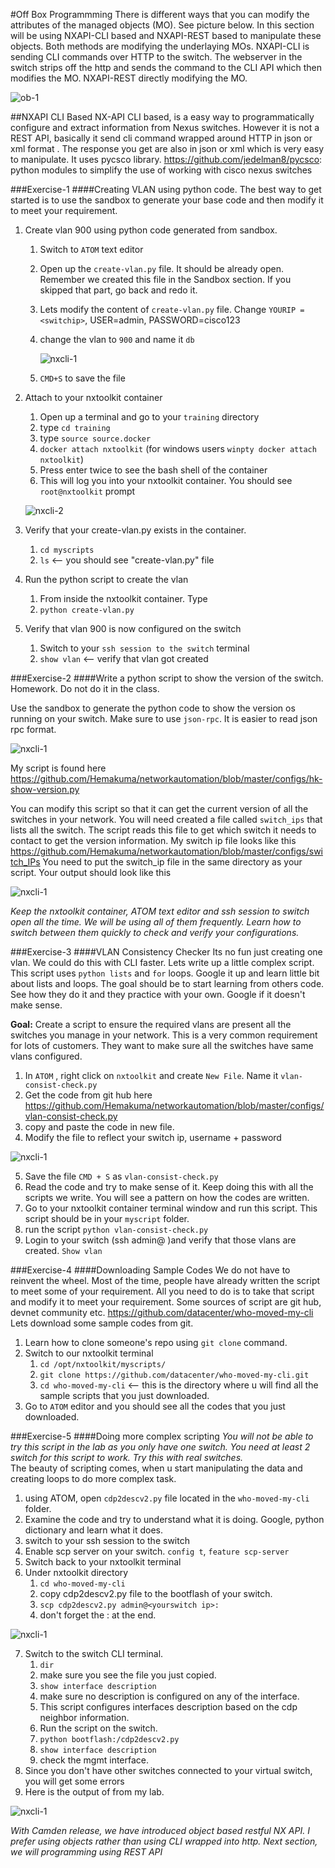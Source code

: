 #Off Box Programmming
There is different ways that you can modify the attributes of the managed objects (MO). See picture below.  In this section will be using NXAPI-CLI based and NXAPI-REST based to manipulate these objects.
Both methods are modifying the underlaying MOs.  NXAPI-CLI is sending CLI commands over HTTP to the switch.  The webserver in the switch strips off the http and sends the command to the CLI API which then modifies the MO.  NXAPI-REST directly modifying the MO.

![ob-1](/images/ob-2.png)  

##NXAPI CLI Based
NX-API CLI based, is a easy way to programmatically configure and extract information  from Nexus switches. However it is not a REST API,   basically it send cli command wrapped around  HTTP in json or xml format . The response you get are also in json or xml which is very easy to manipulate.
It uses pycsco library.
https://github.com/jedelman8/pycsco: python modules to simplify the use of working with cisco nexus switches

###Exercise-1
####Creating VLAN using python code.
The best way to get started is to use the sandbox to generate your base code and then modify it to meet your requirement.

1. Create vlan 900 using python code generated from sandbox.
    1. Switch to `ATOM` text editor
    2. Open up the `create-vlan.py` file.  It should be already open. Remember we created this file  in the Sandbox section. If you skipped that part, go back and redo it.
    3. Lets modify the content of `create-vlan.py` file.  Change `YOURIP = <switchip>`, USER=admin, PASSWORD=cisco123
    4. change the vlan to `900` and name it `db`

        ![nxcli-1](/images/nxcli-1.png)

    5.  `CMD+S` to save the file

2. Attach to your nxtoolkit container
    1. Open up a terminal and go to your `training`  directory
    2. type `cd training`
    3. type `source source.docker`
    4. `docker attach nxtoolkit`  (for windows users  `winpty docker attach nxtoolkit`)
    5. Press enter twice to see the bash shell of the container
    6. This will log you into your nxtoolkit container.  You should see `root@nxtoolkit` prompt

    ![nxcli-2](/images/nxcli-2.png)

3. Verify that your create-vlan.py exists in the container.
    1. `cd myscripts`
    2. `ls` <-- you should see "create-vlan.py" file
4. Run the python script to create the vlan
    1. From inside the nxtoolkit container. Type
    2. `python create-vlan.py`
5. Verify that vlan 900 is now configured on the switch
    1. Switch  to your `ssh session to the switch` terminal
    2. `show vlan`  <-- verify that vlan got created

###Exercise-2
####Write a python script to show the version of the switch.
Homework.  Do not do it in the class.

Use the sandbox to generate the python code to show the version os running on your switch. Make sure to use `json-rpc`.  It is easier to read json rpc format.

![nxcli-1](/images/nx-cli-1.png)

My script is found here https://github.com/Hemakuma/networkautomation/blob/master/configs/hk-show-version.py

You can modify this script so that it can get the current version of all the switches in your network. You will need created a file called `switch_ips` that lists all the switch.  The script reads this file to get which switch it needs to contact to get the version information.  My switch ip file looks like this https://github.com/Hemakuma/networkautomation/blob/master/configs/switch_IPs
You need to put the switch_ip file in the same directory as your script.
Your output should look like this  

![nxcli-1](/images/nxcli-3.png)

*Keep the nxtoolkit container, ATOM text editor and ssh  session  to switch  open all the time. We will be using all of them frequently.  Learn how to switch between them quickly to check and verify your configurations.*

###Exercise-3
####VLAN Consistency Checker
Its no fun just creating one vlan. We could do this with CLI faster.   Lets write up a little complex script.  This script uses `python lists` and `for` loops.  Google it up and learn little bit about lists and loops.  The goal should be to start learning from others code.  See how they do it and they practice with your own. Google if it doesn't make sense.

**Goal:** Create a script to ensure the required vlans are present all the switches you manage in your network.  This is a very common requirement for lots of customers.  They want to make sure all the switches have same vlans configured.

1. In `ATOM` , right click on `nxtoolkit` and create `New File`. Name it `vlan-consist-check.py`  
2. Get the code from git hub here
https://github.com/Hemakuma/networkautomation/blob/master/configs/vlan-consist-check.py  
3. copy and  paste the code in new file.  
4. Modify the file to reflect your switch ip, username + password

![nxcli-1](/images/nxcli-4.png)

5. Save the file `CMD + S` as `vlan-consist-check.py`  
6. Read the code and try to make sense of it.  Keep doing this with all the scripts we write.  You will see a pattern on how the codes are written.  
7. Go to your nxtoolkit container terminal window and run this script.  This script should be in your `myscript` folder.  
8. run the script `python vlan-consist-check.py`  
9. Login to your switch (ssh admin@<switch ip> )and verify that those vlans are created.  `Show vlan`

###Exercise-4
####Downloading Sample Codes
We do not have to reinvent the wheel.  Most of the time, people have already written the script to meet some of your requirement.  All you need to do is to take that script and modify it to meet your requirement.  Some sources of script are git hub,  devnet community etc.
https://github.com/datacenter/who-moved-my-cli  
Lets  download some sample codes from git.

1. Learn how to clone someone's repo using `git clone` command.  
2. Switch to our nxtoolkit terminal  
    1. `cd /opt/nxtoolkit/myscripts/`
    2. `git clone https://github.com/datacenter/who-moved-my-cli.git`
    3. `cd who-moved-my-cli`   <-- this is the directory where u will find all the sample scripts that you just downloaded.  
3. Go to `ATOM` editor and you should see all the codes that you just downloaded.

###Exercise-5
####Doing more complex scripting
*You will not be able to try this script in the lab as you only have one switch.  You need at least 2 switch for this script to work. Try this with real switches.*  
The beauty of scripting comes, when u start manipulating the data and creating loops to do more complex task.

1. using ATOM, open `cdp2descv2.py` file located in the `who-moved-my-cli` folder.  
2. Examine the code and try to understand what it is doing.  Google, python dictionary and learn what it does.
3. switch to your ssh session to the switch
4. Enable scp server on your switch. `config t`,   `feature scp-server`
5. Switch back to your nxtoolkit terminal
6. Under nxtoolkit directory
    1. `cd who-moved-my-cli`
    2. copy cdp2descv2.py file to the bootflash of your switch.
    3. `scp cdp2descv2.py admin@<yourswitch ip>:`
    4. don't forget the : at the end.

![nxcli-1](/images/nxcli-5.png)

7. Switch to the switch CLI terminal.
    1. `dir`
    2. make sure you see the file you just copied.
    3. `show interface description`
    4. make sure no description is configured on any of the interface.
    5. This script configures interfaces description based on the cdp neighbor information.
    6. Run the script on the switch.
    7. `python bootflash:/cdp2descv2.py`
    8. `show interface description`
    9. check the mgmt interface.
8. Since you don't have other switches connected to your virtual switch, you will get some errors
9. Here is the output of from my lab.  

![nxcli-1](/images/nxcli-6.png)  

*With Camden release, we have introduced object based restful NX API.  I prefer using objects rather than using CLI wrapped into http. Next section, we will programming using REST API*

